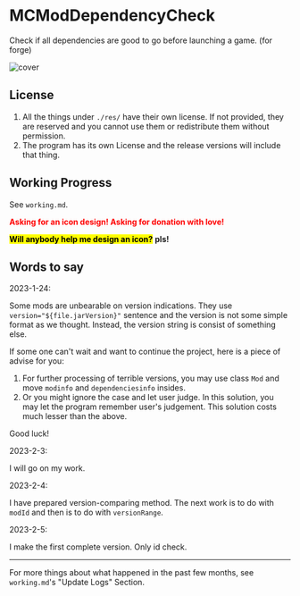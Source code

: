 # MCModDependencyCheck
Check if all dependencies are good to go before launching a game. (for forge)

![cover](./res/MCMDC-2-GIF2.gif)

## License

1. All the things under `./res/` have their own license. If not provided, they are reserved and you cannot use them or redistribute them without permission.
2. The program has its own License and the release versions will include that thing.

## Working Progress

See `working.md`.

<strong style="color:red">Asking for an icon design! Asking for donation with love!</strong>

**<mark>Will anybody help me design an icon?</mark>** **pls!**

## Words to say

2023-1-24:

Some mods are unbearable on version indications. They use `version="${file.jarVersion}"` sentence and the version is not some simple format as we thought. Instead, the version string is consist of something else.

If some one can't wait and want to continue the project, here is a piece of advise for you:

1. For further processing of terrible versions, you may use class `Mod` and move `modinfo` and `dependenciesinfo` insides.
2. Or you might ignore the case and let user judge. In this solution, you may let the program remember user's judgement. This solution costs much lesser than the above.

Good luck!

2023-2-3:

I will go on my work.

2023-2-4:

I have prepared version-comparing method. The next work is to do with `modId` and then is to do with `versionRange`.

2023-2-5:

I make the first complete version. Only id check.

---

For more things about what happened in the past few months, see `working.md`'s "Update Logs" Section.